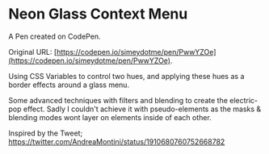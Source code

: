 # Neon Glass Context Menu

A Pen created on CodePen.

Original URL: [https://codepen.io/simeydotme/pen/PwwYZOe](https://codepen.io/simeydotme/pen/PwwYZOe).

Using CSS Variables to control two hues, and applying these hues as a border effects around a glass menu.

Some advanced techniques with filters and blending to create the electric-pop effect. Sadly I couldn't achieve it with pseudo-elements as the masks & blending modes wont layer on elements inside of each other.

Inspired by the Tweet;
https://twitter.com/AndreaMontini/status/1910680760752668782